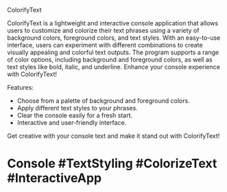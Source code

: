 
ColorifyText

ColorifyText is a lightweight and interactive console application that allows users to customize and colorize their text phrases using a variety of background colors, foreground colors, and text styles. With an easy-to-use interface, users can experiment with different combinations to create visually appealing and colorful text outputs. The program supports a range of color options, including background and foreground colors, as well as text styles like bold, italic, and underline. Enhance your console experience with ColorifyText!

Features:
- Choose from a palette of background and foreground colors.
- Apply different text styles to your phrases.
- Clear the console easily for a fresh start.
- Interactive and user-friendly interface.

Get creative with your console text and make it stand out with ColorifyText!

# Console #TextStyling #ColorizeText #InteractiveApp
